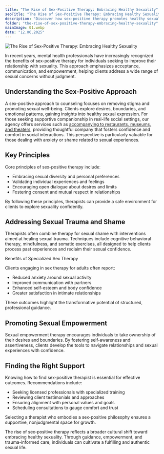 ```yaml
---
title: "The Rise of Sex-Positive Therapy: Embracing Healthy Sexuality"
seoTitle: "The Rise of Sex-Positive Therapy: Embracing Healthy Sexuality"   # SEO Title для head
description: "Discover how sex-positive therapy promotes healthy sexuality, boosts self-awareness, and fosters confident, fulfilling relationships for adults."
folder: "the-rise-of-sex-positive-therapy-embracing-healthy-sexuality"
mainImage: 01.webp
date: "12.06.2025"
---
```


![The Rise of Sex-Positive Therapy: Embracing Healthy Sexuality](/assets/img/media/the-rise-of-sex-positive-therapy-embracing-healthy-sexuality/01.webp)

In recent years, mental health professionals have increasingly recognized the benefits of sex-positive therapy for individuals seeking to improve their relationship with sexuality. This approach emphasizes acceptance, communication, and empowerment, helping clients address a wide range of sexual concerns without judgment.

<h2>Understanding the Sex-Positive Approach</h2>

A sex-positive approach to counseling focuses on removing stigma and promoting sexual well-being. Clients explore desires, boundaries, and emotional patterns, gaining insights into healthy sexual expression. For those seeking supportive companionship in real-life social settings, our agency offers services such as <a href="/services/models-for-accompanying">accompanying to restaurants, museums, and theaters</a>, providing thoughtful company that fosters confidence and comfort in social interactions. This perspective is particularly valuable for those dealing with anxiety or shame related to sexual experiences.

<h2>Key Principles</h2>

Core principles of sex-positive therapy include:
<ul>
<li>Embracing sexual diversity and personal preferences</li>
<li>Validating individual experiences and feelings</li>
<li>Encouraging open dialogue about desires and limits</li>
<li>Fostering consent and mutual respect in relationships</li>
</ul>

By following these principles, therapists can provide a safe environment for clients to explore sexuality confidently.

<h2>Addressing Sexual Trauma and Shame</h2>

Therapists often combine therapy for sexual shame with interventions aimed at healing sexual trauma. Techniques include cognitive behavioral therapy, mindfulness, and somatic exercises, all designed to help clients process past experiences and reclaim their sexual confidence.

Benefits of Specialized Sex Therapy

Clients engaging in sex therapy for adults often report:
<ul>
<li>Reduced anxiety around sexual activity</li>
<li>Improved communication with partners</li>
<li>Enhanced self-esteem and body confidence</li>
<li>Greater satisfaction in intimate relationships</li>
</ul>

These outcomes highlight the transformative potential of structured, professional guidance.

<h2>Promoting Sexual Empowerment</h2>

Sexual empowerment therapy encourages individuals to take ownership of their desires and boundaries. By fostering self-awareness and assertiveness, clients develop the tools to navigate relationships and sexual experiences with confidence.

<h2>Finding the Right Support</h2>

Knowing how to find sex-positive therapist is essential for effective outcomes. Recommendations include:
<ul>
<li>Seeking licensed professionals with specialized training</li>
<li>Reviewing client testimonials and approaches</li>
<li>Ensuring alignment with personal values and goals</li>
<li>Scheduling consultations to gauge comfort and trust</li>
</ul>

Selecting a therapist who embodies a sex-positive philosophy ensures a supportive, nonjudgmental space for growth.

The rise of sex-positive therapy reflects a broader cultural shift toward embracing healthy sexuality. Through guidance, empowerment, and trauma-informed care, individuals can cultivate a fulfilling and authentic sexual life.
